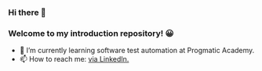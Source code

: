 ### Hi there 👋
### Welcome to my introduction repository! :grinning: 

- 🌱 I’m currently learning software test automation at Progmatic Academy.
- 📫 How to reach me: [via LinkedIn.](https://www.linkedin.com/in/zsuzsanna-laczka/)

<!--

- 🔭 I’m currently working on ...
- 🌱 I’m currently learning ...
- 👯 I’m looking to collaborate on ...
- 🤔 I’m looking for help with ...
- 💬 Ask me about ...
- 📫 How to reach me: ...
- 😄 Pronouns: ...
- ⚡ Fun fact: ...
-->
